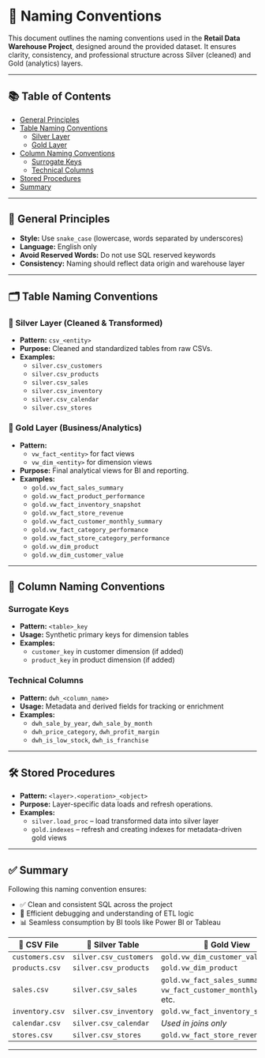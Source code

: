 # 🧾 Naming Conventions

This document outlines the naming conventions used in the **Retail Data Warehouse Project**, designed around the provided dataset. It ensures clarity, consistency, and professional structure across Silver (cleaned) and Gold (analytics) layers.

---

## 📚 Table of Contents
- [General Principles](#general-principles)
- [Table Naming Conventions](#table-naming-conventions)
  - [Silver Layer](#silver-layer)
  - [Gold Layer](#gold-layer)
- [Column Naming Conventions](#column-naming-conventions)
  - [Surrogate Keys](#surrogate-keys)
  - [Technical Columns](#technical-columns)
- [Stored Procedures](#stored-procedures)
- [Summary](#summary)

---

## 🔧 General Principles

- **Style:** Use `snake_case` (lowercase, words separated by underscores)
- **Language:** English only
- **Avoid Reserved Words:** Do not use SQL reserved keywords
- **Consistency:** Naming should reflect data origin and warehouse layer

---

## 🗂 Table Naming Conventions

### 🥈 Silver Layer (Cleaned & Transformed)

- **Pattern:** `csv_<entity>`
- **Purpose:** Cleaned and standardized tables from raw CSVs.
- **Examples:**
  - `silver.csv_customers`
  - `silver.csv_products`
  - `silver.csv_sales`
  - `silver.csv_inventory`
  - `silver.csv_calendar`
  - `silver.csv_stores`

### 🥇 Gold Layer (Business/Analytics)

- **Pattern:** 
  - `vw_fact_<entity>` for fact views  
  - `vw_dim_<entity>` for dimension views
- **Purpose:** Final analytical views for BI and reporting.
- **Examples:**
  - `gold.vw_fact_sales_summary`
  - `gold.vw_fact_product_performance`
  - `gold.vw_fact_inventory_snapshot`
  - `gold.vw_fact_store_revenue`
  - `gold.vw_fact_customer_monthly_summary`
  - `gold.vw_fact_category_performance`
  - `gold.vw_fact_store_category_performance`
  - `gold.vw_dim_product`
  - `gold.vw_dim_customer_value`

---

## 🔑 Column Naming Conventions

### Surrogate Keys

- **Pattern:** `<table>_key`
- **Usage:** Synthetic primary keys for dimension tables
- **Examples:**
  - `customer_key` in customer dimension (if added)
  - `product_key` in product dimension (if added)

### Technical Columns

- **Pattern:** `dwh_<column_name>`
- **Usage:** Metadata and derived fields for tracking or enrichment
- **Examples:**
  - `dwh_sale_by_year`, `dwh_sale_by_month`
  - `dwh_price_category`, `dwh_profit_margin`
  - `dwh_is_low_stock`, `dwh_is_franchise`

---

## 🛠 Stored Procedures

- **Pattern:** `<layer>.<operation>_<object>`
- **Purpose:** Layer-specific data loads and refresh operations.
- **Examples:**
  - `silver.load_proc` – load transformed data into silver layer
  - `gold.indexes` – refresh and creating indexes for metadata-driven gold views

---

## ✅ Summary

Following this naming convention ensures:

- ✅ Clean and consistent SQL across the project  
- 🚀 Efficient debugging and understanding of ETL logic  
- 📊 Seamless consumption by BI tools like Power BI or Tableau  

| 📁 CSV File       | 🥈 Silver Table             | 🥇 Gold View                        |
|------------------|-----------------------------|-------------------------------------|
| `customers.csv`   | `silver.csv_customers`      | `gold.vw_dim_customer_value`        |
| `products.csv`    | `silver.csv_products`       | `gold.vw_dim_product`               |
| `sales.csv`       | `silver.csv_sales`          | `gold.vw_fact_sales_summary`, `vw_fact_customer_monthly_summary`, etc. |
| `inventory.csv`   | `silver.csv_inventory`      | `gold.vw_fact_inventory_snapshot`   |
| `calendar.csv`    | `silver.csv_calendar`       | *Used in joins only*                |
| `stores.csv`      | `silver.csv_stores`         | `gold.vw_fact_store_revenue`        |

---

